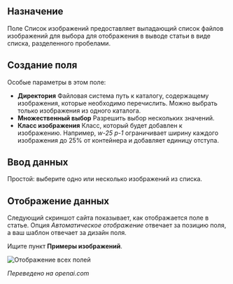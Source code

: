 <!-- Filename: J3.x:Adding_custom_fields/List_of_Images_Field / Display title: Список изображений -->

## Назначение

Поле Список изображений предоставляет выпадающий список файлов изображений для выбора для отображения в выводе статьи в виде списка, разделенного пробелами.


## Создание поля

Особые параметры в этом поле:

- **Директория** Файловая система путь к каталогу, содержащему изображения,
которые необходимо перечислить. Можно выбрать только изображения из одного каталога.
- **Множественный выбор** Разрешить выбор нескольких значений.
- **Класс изображения** Класс, который будет добавлен к изображению. Например, *w-25 p-1*
ограничивает ширину каждого изображения до 25% от контейнера и добавляет единицу отступа.


## Ввод данных

Простой: выберите одно или несколько изображений из списка.


## Отображение данных

Следующий скриншот сайта показывает, как отображается поле в статье. Опция *Автоматическое отображение* отвечает за позицию поля, а ваш шаблон отвечает за дизайн поля.

Ищите пункт **Примеры изображений**.

![Отображение всех полей](../../../en/images/fields/fields-display.png "Отображение полей")

*Переведено на openai.com*

